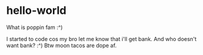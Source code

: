 # hello-world

What is poppin fam :^)

I started to code cos my bro let me know that i'll get bank.
And who doesn't want bank? :^)
Btw moon tacos are dope af.
